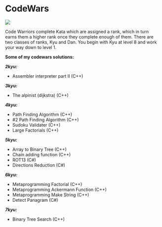 # CodeWars
![](https://www.codewars.com/users/MacW/badges/large)

Code Warriors complete Kata which are assigned a rank, which in turn earns them a higher rank once they complete enough of them. There are two classes of ranks, Kyu and Dan. You begin with Kyu at level 8 and work your way down to level 1.

**Some of my codewars solutions:** 

***2kyu:***
- Assembler interpreter part II (C++)

***3kyu:***
- The alpinist (dijkstra) (C++)

***4kyu:***
- Path Finding Algorithm (C++)
- #2 Path Finding Algorithm (C++)
- Sudoku Validater (C++)
- Large Factorials (C++)

***5kyu:***
- Array to Binary Tree (C++)
- Chain adding function (C++)
- ROT13 (C#)
- Directions Reduction (C#)

***6kyu:***
- Metaprogramming Factorial (C++)
- Metaprogramming Ackermann Function (C++)
- Metaprogramming Make String (C++)
- Detect Panagram (C#)

***7kyu:***
- Binary Tree Search (C++)
